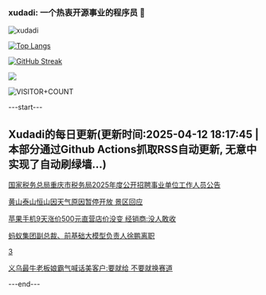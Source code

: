 ### xudadi: 一个热衷开源事业的程序员 👋

![xudadi](https://github-readme-stats-git-masterorgs-github-readme-stats-team.vercel.app/api?username=xudadi)

[![Top Langs](https://github-readme-stats.vercel.app/api/top-langs/?username=xudadi)](https://github.com/anuraghazra/github-readme-stats)

[![GitHub Streak](https://streak-stats.demolab.com?user=xudadi&locale=zh_Hans)](https://git.io/streak-stats)

![](https://raw.githubusercontent.com/xudadi/xudadi/main/assets/github-contribution-grid-snake.svg)

![VISITOR+COUNT](https://komarev.com/ghpvc/?username=xudadi&label=VISITOR+COUNT)


---start---

## Xudadi的每日更新(更新时间:2025-04-12 18:17:45 | 本部分通过Github Actions抓取RSS自动更新, 无意中实现了自动刷绿墙...)

[国家税务总局重庆市税务局2025年度公开招聘事业单位工作人员公告](https://www.gongkaoleida.com/article/2356745)

[黄山泰山恒山因天气原因暂停开放 景区回应](https://m.163.com/news/article/JSUPAIF1053469M5.html)

[苹果手机9天涨价500元直营店价没变 经销商:没人敢收](https://m.163.com/news/article/JSUOO2KV0512B07B.html)

[蚂蚁集团副总裁、前基础大模型负责人徐鹏离职](https://m.163.com/news/article/JSUL8B4R05198CJN.html)

[3](https://m.163.com/touch/news/sub/domestic)

[义乌最牛老板娘霸气喊话美客户:要就给 不要就换赛道](https://m.163.com/news/article/JSUL05830550B6IS.html)

---end---
